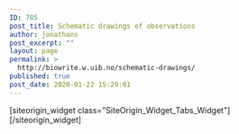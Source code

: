```yaml
---
ID: 785
post_title: Schematic drawings of observations
author: jonathans
post_excerpt: ""
layout: page
permalink: >
  http://biowrite.w.uib.no/schematic-drawings/
published: true
post_date: 2020-01-22 15:29:01
---
```

<div id="pl-785" class="panel-layout"><div id="pg-785-0" class="panel-grid panel-no-style" data-style="{&quot;background_image_attachment&quot;:false,&quot;background_display&quot;:&quot;tile&quot;,&quot;cell_alignment&quot;:&quot;flex-start&quot;,&quot;animation_event&quot;:&quot;enter&quot;,&quot;animation_screen_offset&quot;:&quot;0&quot;,&quot;animation_duration&quot;:&quot;1&quot;,&quot;animation_repeat&quot;:&quot;&quot;,&quot;animation_hide&quot;:true,&quot;animation_state_end&quot;:&quot;visible&quot;,&quot;animation_delay&quot;:&quot;0&quot;,&quot;animation_debounce&quot;:&quot;0.1&quot;}" data-ratio="1" data-ratio-direction="right"><div id="pgc-785-0-0" class="panel-grid-cell" data-weight="0.1"><div id="panel-785-0-0-0" class="so-panel widget widget_sow-tabs panel-first-child panel-last-child" data-index="0" data-style="{&quot;background_image_attachment&quot;:false,&quot;background_display&quot;:&quot;tile&quot;,&quot;animation_event&quot;:&quot;enter&quot;,&quot;animation_screen_offset&quot;:&quot;0&quot;,&quot;animation_duration&quot;:&quot;1&quot;,&quot;animation_repeat&quot;:&quot;&quot;,&quot;animation_hide&quot;:true,&quot;animation_state_end&quot;:&quot;visible&quot;,&quot;animation_delay&quot;:&quot;0&quot;,&quot;animation_debounce&quot;:&quot;0.1&quot;}">[siteorigin_widget class="SiteOrigin_Widget_Tabs_Widget"][/siteorigin_widget]</div></div><div id="pgc-785-0-1" class="panel-grid-cell panel-grid-cell-empty panel-grid-cell-mobile-last" data-weight="0.8"></div><div id="pgc-785-0-2" class="panel-grid-cell panel-grid-cell-empty" data-weight="0.1"></div></div></div>